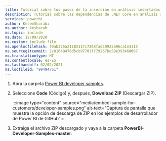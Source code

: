 ```yaml
---
title: Tutorial sobre los pasos de la inserción en análisis insertados
description: Tutorial sobre las dependencias de .NET Core en análisis insertados.
services: powerbi
author: KesemSharabi
ms.author: kesharab
ms.topic: include
ms.date: 12/09/2020
ms.custom: include file
ms.openlocfilehash: f0ab325a21103117c7268fad50925a96ca1e3115
ms.sourcegitcommit: 2e81649476d5cb97701f779267be59e393460097
ms.translationtype: HT
ms.contentlocale: es-ES
ms.lasthandoff: 02/02/2021
ms.locfileid: "99494761"
---
```

1. Abra la carpeta [Power BI developer samples](https://github.com/microsoft/PowerBI-Developer-Samples).

2. Seleccione **Code** (Código) y, después, **Download ZIP** (Descargar ZIP).

    :::image type="content" source="media/embed-sample-for-customers/developer-samples.png" alt-text="Captura de pantalla que muestra la opción de descarga de ZIP en los ejemplos de desarrollador de Power BI de GitHub":::

3. Extraiga el archivo ZIP descargado y vaya a la carpeta **PowerBI-Developer-Samples-master**.